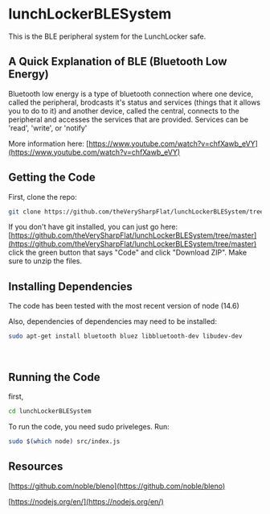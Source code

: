 # lunchLockerBLESystem

This is the BLE peripheral system for the LunchLocker safe. 

## A Quick Explanation of BLE (Bluetooth Low Energy)
Bluetooth low energy is a type of bluetooth connection where one device, called the peripheral, brodcasts it's status and services (things that it allows you to do to it) and another device, called the central, connects to the peripheral and accesses the services that are provided. Services can be 'read', 'write', or 'notify'

More information here: [https://www.youtube.com/watch?v=chfXawb_eVY](https://www.youtube.com/watch?v=chfXawb_eVY)

## Getting the Code
First, clone the repo:
```bash
git clone https://github.com/theVerySharpFlat/lunchLockerBLESystem/tree/master
```
If you don't have git installed, you can just go here: [https://github.com/theVerySharpFlat/lunchLockerBLESystem/tree/master](https://github.com/theVerySharpFlat/lunchLockerBLESystem/tree/master)<br>click the green button that says "Code" and click "Download ZIP". Make sure to unzip the files.

## Installing Dependencies
The code has been tested with the most recent version of node (14.6)

Also, dependencies of dependencies may need to be installed:
```bash
sudo apt-get install bluetooth bluez libbluetooth-dev libudev-dev
```
<br>



## Running the Code
first,
```bash
cd lunchLockerBLESystem
```

To run the code, you need sudo priveleges. Run:
```bash
sudo $(which node) src/index.js
```

## Resources
[https://github.com/noble/bleno](https://github.com/noble/bleno)

[https://nodejs.org/en/](https://nodejs.org/en/)